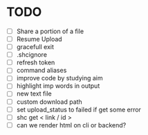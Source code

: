 # TODO

- [ ] Share a portion of a file
- [ ] Resume Upload
- [ ] gracefull exit
- [ ] .shcignore
- [ ] refresh token
- [ ] command aliases
- [ ] improve code by studying aim
- [ ] highlight imp words in output
- [ ] new text file
- [ ] custom download path
- [ ] set upload_status to failed if get some error
- [ ] shc get < link / id >
- [ ] can we render html on cli or backend?
